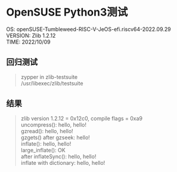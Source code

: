 # OpenSUSE Python3测试

OS: openSUSE-Tumbleweed-RISC-V-JeOS-efi.riscv64-2022.09.29  
VERSION: Zlib 1.2.12  
TIME: 2022/10/09

## 回归测试

> zypper in zlib-testsuite  
> /usr/libexec/zlib/testsuite  

##  结果

> zlib version 1.2.12 = 0x12c0, compile flags = 0xa9  
> uncompress(): hello, hello!  
gzread(): hello, hello!  
> gzgets() after gzseek:  hello!  
> inflate(): hello, hello!  
> large_inflate(): OK  
> after inflateSync(): hello, hello!  
> inflate with dictionary: hello, hello!  
